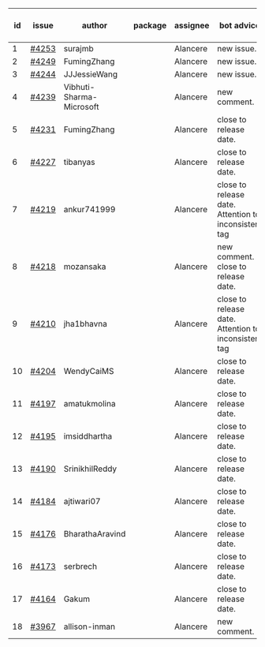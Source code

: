 | id | issue | author | package | assignee | bot advice | created date of issue | target release date | date from target |
| ------ | ------ | ------ | ------ | ------ | ------ | ------ | ------ | :-----: |
| 1 | [#4253](https://github.com/Azure/sdk-release-request/issues/4253) | surajmb |  | Alancere | new issue. | 06-16 | 07-28 |  |
| 2 | [#4249](https://github.com/Azure/sdk-release-request/issues/4249) | FumingZhang |  | Alancere | new issue. | 06-14 | 07-28 |  |
| 3 | [#4244](https://github.com/Azure/sdk-release-request/issues/4244) | JJJessieWang |  | Alancere | new issue. | 06-13 | 07-28 |  |
| 4 | [#4239](https://github.com/Azure/sdk-release-request/issues/4239) | Vibhuti-Sharma-Microsoft |  | Alancere | new comment. | 06-09 | 07-14 |  |
| 5 | [#4231](https://github.com/Azure/sdk-release-request/issues/4231) | FumingZhang |  | Alancere | close to release date.  | 06-09 | 06-23 | 2 |
| 6 | [#4227](https://github.com/Azure/sdk-release-request/issues/4227) | tibanyas |  | Alancere | close to release date.  | 06-08 | 06-23 | 2 |
| 7 | [#4219](https://github.com/Azure/sdk-release-request/issues/4219) | ankur741999 |  | Alancere | close to release date.  Attention to inconsistent tag | 05-31 | 06-23 | 2 |
| 8 | [#4218](https://github.com/Azure/sdk-release-request/issues/4218) | mozansaka |  | Alancere | new comment. close to release date.  | 05-30 | 06-23 | 2 |
| 9 | [#4210](https://github.com/Azure/sdk-release-request/issues/4210) | jha1bhavna |  | Alancere | close to release date.  Attention to inconsistent tag | 05-29 | 06-23 | 2 |
| 10 | [#4204](https://github.com/Azure/sdk-release-request/issues/4204) | WendyCaiMS |  | Alancere | close to release date.  | 05-25 | 06-23 | 2 |
| 11 | [#4197](https://github.com/Azure/sdk-release-request/issues/4197) | amatukmolina |  | Alancere | close to release date.  | 05-25 | 06-23 | 2 |
| 12 | [#4195](https://github.com/Azure/sdk-release-request/issues/4195) | imsiddhartha |  | Alancere | close to release date.  | 05-25 | 06-23 | 2 |
| 13 | [#4190](https://github.com/Azure/sdk-release-request/issues/4190) | SrinikhilReddy |  | Alancere | close to release date.  | 05-23 | 06-23 | 2 |
| 14 | [#4184](https://github.com/Azure/sdk-release-request/issues/4184) | ajtiwari07 |  | Alancere | close to release date.  | 05-22 | 06-23 | 2 |
| 15 | [#4176](https://github.com/Azure/sdk-release-request/issues/4176) | BharathaAravind |  | Alancere | close to release date.  | 05-18 | 06-23 | 2 |
| 16 | [#4173](https://github.com/Azure/sdk-release-request/issues/4173) | serbrech |  | Alancere | close to release date.  | 05-18 | 06-23 | 2 |
| 17 | [#4164](https://github.com/Azure/sdk-release-request/issues/4164) | Gakum |  | Alancere | close to release date.  | 05-14 | 06-23 | 2 |
| 18 | [#3967](https://github.com/Azure/sdk-release-request/issues/3967) | allison-inman |  | Alancere | new comment. | 03-22 | 04-28 |  |
